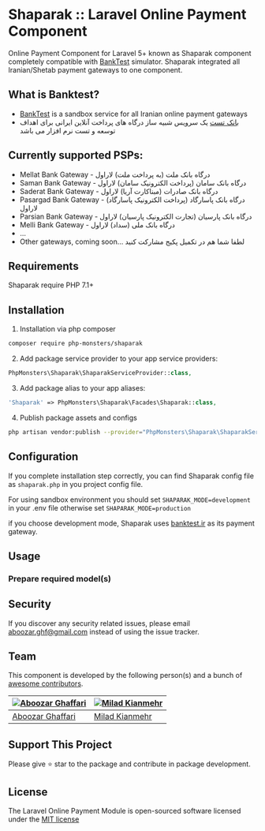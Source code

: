 # Shaparak :: Laravel Online Payment Component
Online Payment Component for Laravel 5+ known as Shaparak component completely compatible with [BankTest](http://banktest.ir) simulator.
Shaparak integrated all Iranian/Shetab payment gateways to one component.

## What is Banktest?
- [BankTest](http://banktest.ir) is a sandbox service for all Iranian online payment gateways
- [بانک تست](http://banktest.ir) یک سرویس شبیه ساز درگاه های پرداخت آنلاین ایرانی برای اهداف توسعه و تست نرم افزار می باشد


## Currently supported PSPs:

- Mellat Bank Gateway - درگاه بانک ملت (به پرداخت ملت) لاراول
- Saman Bank Gateway - درگاه بانک سامان (پرداخت الکترونیک سامان) لاراول
- Saderat Bank Gateway - درگاه بانک صادرات (مبناکارت آریا) لاراول
- Pasargad Bank Gateway - درگاه بانک پاسارگاد (پرداخت الکترونیک پاسارگاد) لاراول
- Parsian Bank Gateway - درگاه بانک پارسیان (تجارت الکترونیک پارسیان) لاراول
- Melli Bank Gateway - درگاه بانک ملی (سداد) لاراول
- ...
- Other gateways, coming soon... لطفا شما هم در تکمیل پکیج مشارکت کنید

## Requirements
Shaparak require PHP 7.1+

## Installation
1. Installation via php composer

```bash
composer require php-monsters/shaparak
```
2. Add package service provider to your app service providers:

```php
PhpMonsters\Shaparak\ShaparakServiceProvider::class,
```
3. Add package alias to your app aliases:

```php
'Shaparak' => PhpMonsters\Shaparak\Facades\Shaparak::class,
```
4. Publish package assets and configs

```bash
php artisan vendor:publish --provider="PhpMonsters\Shaparak\ShaparakServiceProvider"
```

## Configuration
If you complete installation step correctly, you can find Shaparak config file as `shaparak.php` in you project config file.

For using sandbox environment you should set ```SHAPARAK_MODE=development``` in your .env file otherwise set ```SHAPARAK_MODE=production```

if you choose development mode, Shaparak uses [banktest.ir](https://banktest.ir) as its payment gateway.


## Usage

### Prepare required model(s)

## Security

If you discover any security related issues, please email aboozar.ghf@gmail.com instead of using the issue tracker.

## Team

This component is developed by the following person(s) and a bunch of [awesome contributors](https://github.com/iamtartan/laravel-online-payment/graphs/contributors).

| [![Aboozar Ghaffari](https://avatars2.githubusercontent.com/u/502961?v=3&s=130)](https://github.com/iamtartan) | [![Milad Kianmehr](https://avatars3.githubusercontent.com/u/4578704?v=3&s=130)](https://github.com/miladkian) |
|----------------------------------------------------------------------------------------------------------------|---------------------------------------------------------------------------------------------------------------| 
| [Aboozar Ghaffari](https://github.com/iamtartan)                                                               | [Milad Kianmehr](https://github.com/miladkian)                                                                |

## Support This Project

Please give :star: star to the package and contribute in package development.

## License

The Laravel Online Payment Module is open-sourced software licensed under the [MIT license](http://opensource.org/licenses/MIT)